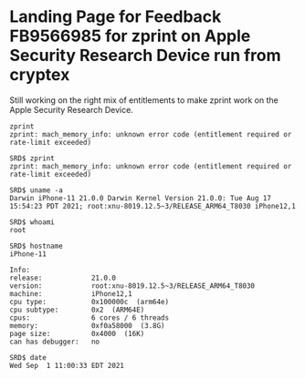 # Landing Page for Feedback FB9566985 for zprint on Apple Security Research Device run from cryptex

Still working on the right mix of entitlements to make zprint work on the Apple Security Research Device.

```
zprint
zprint: mach_memory_info: unknown error code (entitlement required or rate-limit exceeded)
```
```
SRD$ zprint
zprint: mach_memory_info: unknown error code (entitlement required or rate-limit exceeded)

SRD$ uname -a
Darwin iPhone-11 21.0.0 Darwin Kernel Version 21.0.0: Tue Aug 17 15:54:23 PDT 2021; root:xnu-8019.12.5~3/RELEASE_ARM64_T8030 iPhone12,1

SRD$ whoami
root

SRD$ hostname
iPhone-11

Info:
release:            21.0.0
version:            root:xnu-8019.12.5~3/RELEASE_ARM64_T8030
machine:            iPhone12,1
cpu type:           0x100000c  (arm64e)
cpu subtype:        0x2  (ARM64E)
cpus:               6 cores / 6 threads
memory:             0xf0a58000  (3.8G)
page size:          0x4000  (16K)
can has debugger:   no

SRD$ date
Wed Sep  1 11:00:33 EDT 2021

```
